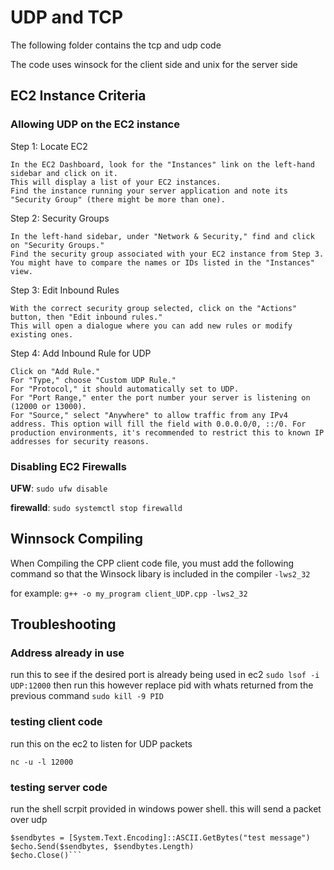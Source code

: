 # UDP and TCP
The following folder contains the tcp and udp code

The code uses winsock for the client side and unix for the server side

## EC2 Instance Criteria

### Allowing UDP on the EC2 instance 

Step 1: Locate EC2

    In the EC2 Dashboard, look for the "Instances" link on the left-hand sidebar and click on it.
    This will display a list of your EC2 instances.
    Find the instance running your server application and note its "Security Group" (there might be more than one).

Step 2: Security Groups

    In the left-hand sidebar, under "Network & Security," find and click on "Security Groups."
    Find the security group associated with your EC2 instance from Step 3. You might have to compare the names or IDs listed in the "Instances" view.

Step 3: Edit Inbound Rules

    With the correct security group selected, click on the "Actions" button, then "Edit inbound rules."
    This will open a dialogue where you can add new rules or modify existing ones.

Step 4: Add Inbound Rule for UDP

    Click on "Add Rule."
    For "Type," choose "Custom UDP Rule."
    For "Protocol," it should automatically set to UDP.
    For "Port Range," enter the port number your server is listening on (12000 or 13000).
    For "Source," select "Anywhere" to allow traffic from any IPv4 address. This option will fill the field with 0.0.0.0/0, ::/0. For production environments, it's recommended to restrict this to known IP addresses for security reasons.

### Disabling EC2 Firewalls

**UFW**:
```sudo ufw disable```

**firewalld**:
```sudo systemctl stop firewalld```

## Winnsock Compiling

When Compiling the CPP client code file, you must add the following command so that the Winsock libary is included in the compiler
```-lws2_32```

for example:
```g++ -o my_program client_UDP.cpp -lws2_32```

## Troubleshooting 


### Address already in use

run this to see if the desired port is already being used in ec2
```sudo lsof -i UDP:12000```
then run this however replace pid with whats returned from the previous command
```sudo kill -9 PID```

### testing client code

run this on the ec2 to listen for UDP packets

```nc -u -l 12000```

### testing server code 

run the shell scrpit provided in windows power shell. this will send a packet over udp

```$echo = New-Object System.Net.Sockets.UdpClient('3.8.190.125', 12000)
$sendbytes = [System.Text.Encoding]::ASCII.GetBytes("test message")
$echo.Send($sendbytes, $sendbytes.Length)
$echo.Close()```

